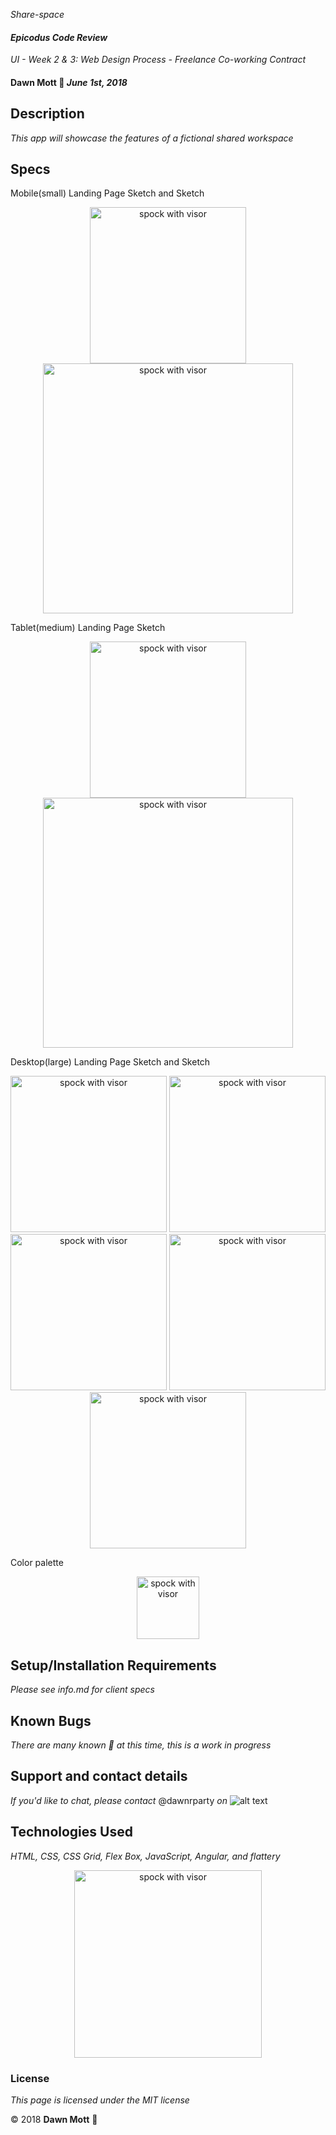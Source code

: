 <!-- Twitter icon from https://github.com/carlsednaoui/gitsocial -->
[1.1]: http://i.imgur.com/tXSoThF.png (twitter icon with padding)
_Share-space_

#### _Epicodus Code Review_
_UI - Week 2 &amp; 3: Web Design Process - Freelance Co-working Contract_

#### **Dawn Mott** :sunrise_over_mountains: _June 1st, 2018_

## Description

_This app will showcase the features of a fictional shared workspace_


## Specs
Mobile(small) Landing Page Sketch and Sketch
  <div style="text-align:center">
  <img src="./img/sharespace-sketch-mobile.jpg" alt="spock with visor" width="250">
  <img src="./img/sharespace-mobile-sketch.png" alt="spock with visor" width="400">
  </div>

Tablet(medium) Landing Page Sketch
    <div style="text-align:center">
    <img src="./img/sharespace-sketch-tablet.jpg" alt="spock with visor" width="250">
    <img src="./img/sharespace-tablet-sketch.png" alt="spock with visor" width="400"></div>


Desktop(large) Landing Page Sketch and Sketch
    <div style="text-align:center">
      <img src="./img/sharespace-sketch-desktop1.jpg" alt="spock with visor" width="250">
      <img src="./img/sharespace-desktop2.jpg" alt="spock with visor" width="250">
      <br>
      <img src="./img/share-desktop1.png" alt="spock with visor" width="250">
      <img src="./img/share-desktop2.png" alt="spock with visor" width="250">
      <img src="./img/share-desktop3.png" alt="spock with visor" width="250">
    </div>

Color palette
  <div style="text-align:center"><img src="./img/colors.png" alt="spock with visor" width="100"></div>


## Setup/Installation Requirements
_Please see info.md for client specs_


## Known Bugs

_There are many known :bug: at this time, this is a work in progress_

## Support and contact details

_If you'd like to chat, please contact_ @dawnrparty _on_ ![alt text][1.1]

## Technologies Used

_HTML, CSS, CSS Grid, Flex Box, JavaScript, Angular, and flattery_

<div style="text-align:center"><img src="https://i.gifer.com/HysY.gif" alt="spock with visor" width="300"></div>

### License

*This page is licensed under the MIT license*

&copy; 2018 **Dawn Mott** :sunrise_over_mountains:
